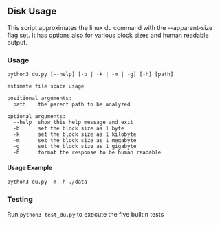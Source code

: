 ## Disk Usage

This script approximates the linux du command with the 
--apparent-size flag set. It has options also for various 
block sizes and human readable output.

### Usage
```
python3 du.py [--help] [-b | -k | -m | -g] [-h] [path]

estimate file space usage

positional arguments:
  path    the parent path to be analyzed

optional arguments:
  --help  show this help message and exit
  -b      set the block size as 1 byte
  -k      set the block size as 1 kilobyte
  -m      set the block size as 1 megabyte
  -g      set the block size as 1 gigabyte
  -h      format the response to be human readable

```

#### Usage Example

```python3 du.py -m -h ./data```

### Testing
Run `python3 test_du.py` to execute the five builtin tests